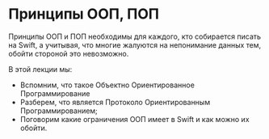 # Принципы ООП, ПОП

Принципы ООП и ПОП необходимы для каждого, кто собирается писать на Swift, а учитывая, что многие жалуются на непонимание данных тем, обойти стороной это невозможно.

В этой лекции мы:

- Вспомним, что такое Объектно Ориентированное Программирование
- Разберем, что является Протоколо Ориентированным Программированием;
- Поговорим какие ограничения ООП имеет в Swift и как можно их обойти.